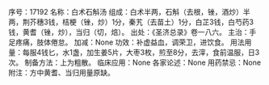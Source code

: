 序号：17192
名称：白术石斛汤
组成：白术半两，石斛（去根，锉，酒炒）半两，荆芥穗3钱，桔梗（锉，炒）1分，秦艽（去苗土）1分，白芷3钱，白芍药3钱，黄耆（锉，炒），当归（切，焙）。
出处：《圣济总录》卷一八六。
主治：手足疼痛，肢体倦怠。
加减：None
功效：补虚益血，调荣卫，进饮食。
用法用量：每服4钱匕，水1盏，加生姜5片，大枣3枚，煎至8分，去滓，食前温服，日3次。
制备方法：上为粗散。
临床应用：None
各家论述：None
用药禁忌：None
附注：方中黄耆、当归用量原缺。
